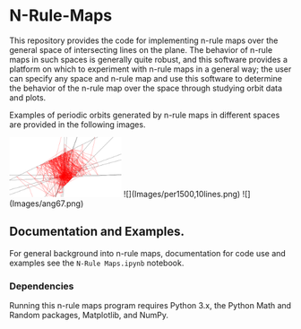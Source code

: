 # N-Rule-Maps
This repository provides the code for implementing n-rule maps over the general space of intersecting lines on the plane.  The behavior of n-rule maps in such spaces is generally quite robust, and this software provides a platform on which to experiment with n-rule maps in a general way; the user can specify any space and n-rule map and use this software to determine the behavior of the n-rule map over the space through studying orbit data and plots.

Examples of periodic orbits generated by n-rule maps in different spaces are provided in the following images.

<img src="Images/per1500,10lines.png" width="200">
![](Images/per1500,10lines.png)
![](Images/ang67.png)

## Documentation and Examples.
For general background into n-rule maps, documentation for code use and examples see the `N-Rule Maps.ipynb` notebook.

### Dependencies
Running this n-rule maps program requires Python 3.x, the Python Math and Random packages, Matplotlib, and NumPy.
